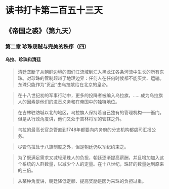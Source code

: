 读书打卡第二百五十三天
===

《帝国之裘》（第九天）
---

### 第二章 珍珠窃贼与完美的秩序（四）

#### 乌拉、珍珠和清廷

> 清廷垄断了从朝鲜边境的图们江流域到汇入黑龙江各条河流中生长的所有东珠。对珍珠的管制超越了地理边界：任何人在任何时候都不能买卖、运输。东珠只能作为“贡品”由乌拉献给在北京的皇帝。

> 在十八世纪初的军事行动中，更多的投降者被编入乌拉旗，……成为乌拉旗人的因素是他们的进贡义务和在帝国中的独特地位。

> 在吉林驻防城以北的地区，乌拉旗人保持着自己独有的管理机构——衙门。但是从行政角度讲，他们又处于吉林将军的管辖之外。

> 乌拉的最高长官总管直到1748年都要向内务府的分支机构都虞司汇报公务。

> 尽管乌拉处于八旗制度之外，但是朝廷仍以军纪约束之。

> 为了既满足需求又减轻采珠人的负担，朝廷逐渐提高薪酬，并且增加加入这个系统的人群数量，以减少个人的定量。在十八世纪，珠轩的数量达到原来的三倍。

> 从某种角度讲，朝廷降低定额、提高奖励是因为采珠的负担过重。